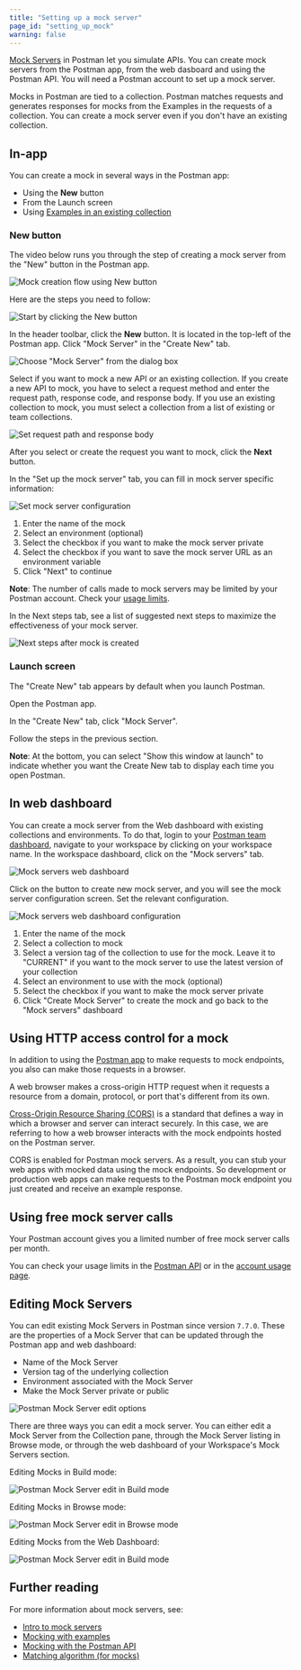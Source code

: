 ```yaml
---
title: "Setting up a mock server"
page_id: "setting_up_mock"
warning: false
---
```


[Mock Servers](/docs/postman/mock_servers/intro_to_mock_servers) in Postman let you simulate APIs. You can create mock servers from the Postman app, from the web dasboard and using the Postman API. You will need a Postman account to set up a mock server.

Mocks in Postman are tied to a collection. Postman matches requests and generates responses for mocks from the Examples in the requests of a collection. You can create a mock server even if you don't have an existing collection.

## In-app

You can create a mock in several ways in the Postman app:

* Using the **New** button
* From the Launch screen
* Using [Examples in an existing collection](/docs/postman/mock_servers/mocking_with_examples)

### New button

The video below runs you through the step of creating a mock server from the "New" button in the Postman app.

![Mock creation flow using New button](https://assets.postman.com/postman-docs/mock-creation-app-cnx.gif)

Here are the steps you need to follow:

![Start by clicking the New button](https://assets.postman.com/postman-docs/mock-cnx-new-button.png)

In the header toolbar, click the **New** button. It is located in the top-left of the Postman app. Click "Mock Server" in the "Create New" tab.

![Choose "Mock Server" from the dialog box](https://assets.postman.com/postman-docs/mock-cnx-modal.png)

Select if you want to mock a new API or an existing collection. If you create a new API to mock, you have to select a request method and enter the request path, response code, and response body. If you use an existing collection to mock, you must select a collection from a list of existing or team collections.

![Set request path and response body](https://assets.postman.com/postman-docs/mock-cnx-config.png)

After you select or create the request you want to mock, click the **Next** button.

In the "Set up the mock server" tab, you can fill in mock server specific information:

![Set mock server configuration](https://assets.postman.com/postman-docs/mock-cnx-config-continued.png)

1. Enter the name of the mock
2. Select an environment (optional)
3. Select the checkbox if you want to make the mock server private
4. Select the checkbox if you want to save the mock server URL as an environment variable
5. Click "Next" to continue

**Note**: The number of calls made to mock servers may be limited by your Postman account. Check your [usage limits](https://go.postman.co/usage).

In the Next steps tab, see a list of suggested next steps to maximize the effectiveness of your mock server.

![Next steps after mock is created](https://assets.postman.com/postman-docs/mock-cnx-next-steps.png)

### Launch screen

The "Create New" tab appears by default when you launch Postman.

Open the Postman app.

In the "Create New" tab, click "Mock Server".

Follow the steps in the previous section.

**Note**: At the bottom, you can select "Show this window at launch" to indicate whether you want the Create New tab to display each time you open Postman.

## In web dashboard

You can create a mock server from the Web dashboard with existing collections and environments. To do that, login to your [Postman team dashboard](https://go.postman.co), navigate to your workspace by clicking on your workspace name. In the workspace dashboard, click on the "Mock servers" tab.

![Mock servers web dashboard](https://assets.postman.com/postman-docs/mock-web-dashboard.png)

Click on the button to create new mock server, and you will see the mock server configuration screen. Set the relevant configuration.

![Mock servers web dashboard configuration](https://assets.postman.com/postman-docs/mock-web-config.png)

1. Enter the name of the mock
2. Select a collection to mock
3. Select a version tag of the collection to use for the mock. Leave it to "CURRENT" if you want to the mock server to use the latest version of your collection
4. Select an environment to use with the mock (optional)
5. Select the checkbox if you want to make the mock server private
6. Click "Create Mock Server" to create the mock and go back to the "Mock servers" dashboard

## Using HTTP access control for a mock

In addition to using the [Postman app](/docs/postman/mock_servers/mocking_with_examples/) to make requests to mock endpoints, you also can make those requests in a browser.

A web browser makes a cross-origin HTTP request when it requests a resource from a domain, protocol, or port that's different from its own.

[Cross-Origin Resource Sharing (CORS)](https://developer.mozilla.org/en-US/docs/Web/HTTP/Access_control_CORS) is a standard that defines a way in which a browser and server can interact securely. In this case, we are referring to how a web browser interacts with the mock endpoints hosted on the Postman server.

CORS is enabled for Postman mock servers. As a result, you can stub your web apps with mocked data using the mock endpoints. So development or production web apps can make requests to the Postman mock endpoint you just created and receive an example response.

## Using free mock server calls

Your Postman account gives you a limited number of free mock server calls per month.

You can check your usage limits in the [Postman API](https://docs.api.getpostman.com) or in the [account usage page](https://go.pstmn.io/postman-account-limits).

## Editing Mock Servers

You can edit existing Mock Servers in Postman since version `7.7.0`. These are the properties of a Mock Server that can be updated through the Postman app and web dashboard:

* Name of the Mock Server
* Version tag of the underlying collection
* Environment associated with the Mock Server
* Make the Mock Server private or public

![Postman Mock Server edit options](https://assets.postman.com/postman-docs/mocks/mock-edit-modal.png)

There are three ways you can edit a mock server. You can either edit a Mock Server from the Collection pane, through the Mock Server listing in Browse mode, or through the web dashboard of your Workspace's Mock Servers section.

Editing Mocks in Build mode:

![Postman Mock Server edit in Build mode](https://assets.postman.com/postman-docs/mocks/mock-edit-build.png)

Editing Mocks in Browse mode:

![Postman Mock Server edit in Browse mode](https://assets.postman.com/postman-docs/mocks/mock-edit-browse.png)

Editing Mocks from the Web Dashboard:

![Postman Mock Server edit in Build mode](https://assets.postman.com/postman-docs/mocks/mock-edit-web-dashboard.png)

## Further reading

For more information about mock servers, see:

* [Intro to mock servers](/docs/postman/mock_servers/intro_to_mock_servers/)
* [Mocking with examples](/docs/postman/mock_servers/mocking_with_examples/)
* [Mocking with the Postman API](/docs/postman/mock_servers/mock_with_api/)
* [Matching algorithm (for mocks)](/docs/postman/mock_servers/matching_algorithm/)
